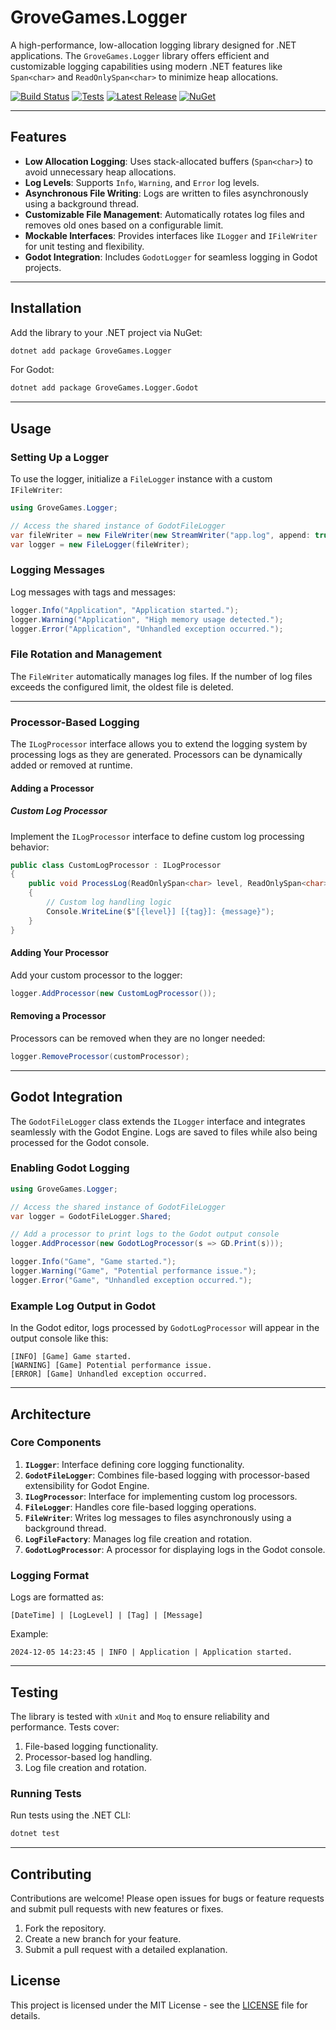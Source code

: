 
# GroveGames.Logger

A high-performance, low-allocation logging library designed for .NET applications. The `GroveGames.Logger` library offers efficient and customizable logging capabilities using modern .NET features like `Span<char>` and `ReadOnlySpan<char>` to minimize heap allocations.


[![Build Status](https://github.com/grovegs/Logger/actions/workflows/release.yml/badge.svg)](https://github.com/grovegs/Logger/actions/workflows/release.yml)
[![Tests](https://github.com/grovegs/Logger/actions/workflows/tests.yml/badge.svg)](https://github.com/grovegs/Logger/actions/workflows/tests.yml)
[![Latest Release](https://img.shields.io/github/v/release/grovegs/Logger)](https://github.com/grovegs/Logger/releases/latest)
[![NuGet](https://img.shields.io/nuget/v/GroveGames.Logger)](https://www.nuget.org/packages/GroveGames.Logger)

---

## Features

- **Low Allocation Logging**: Uses stack-allocated buffers (`Span<char>`) to avoid unnecessary heap allocations.
- **Log Levels**: Supports `Info`, `Warning`, and `Error` log levels.
- **Asynchronous File Writing**: Logs are written to files asynchronously using a background thread.
- **Customizable File Management**: Automatically rotates log files and removes old ones based on a configurable limit.
- **Mockable Interfaces**: Provides interfaces like `ILogger` and `IFileWriter` for unit testing and flexibility.
- **Godot Integration**: Includes `GodotLogger` for seamless logging in Godot projects.

---

## Installation

Add the library to your .NET project via NuGet:

```bash
dotnet add package GroveGames.Logger
```

For Godot:

```bash
dotnet add package GroveGames.Logger.Godot
```

---

## Usage

### Setting Up a Logger

To use the logger, initialize a `FileLogger` instance with a custom `IFileWriter`:

```csharp
using GroveGames.Logger;

// Access the shared instance of GodotFileLogger
var fileWriter = new FileWriter(new StreamWriter("app.log", append: true));
var logger = new FileLogger(fileWriter);
```

### Logging Messages

Log messages with tags and messages:

```csharp
logger.Info("Application", "Application started.");
logger.Warning("Application", "High memory usage detected.");
logger.Error("Application", "Unhandled exception occurred.");
```

### File Rotation and Management

The `FileWriter` automatically manages log files. If the number of log files exceeds the configured limit, the oldest file is deleted.

---

### Processor-Based Logging

The `ILogProcessor` interface allows you to extend the logging system by processing logs as they are generated. Processors can be dynamically added or removed at runtime.

#### Adding a Processor

##### Custom Log Processor

Implement the `ILogProcessor` interface to define custom log processing behavior:

```csharp
public class CustomLogProcessor : ILogProcessor
{
    public void ProcessLog(ReadOnlySpan<char> level, ReadOnlySpan<char> tag, ReadOnlySpan<char> message)
    {
        // Custom log handling logic
        Console.WriteLine($"[{level}] [{tag}]: {message}");
    }
}
```

#### Adding Your Processor

Add your custom processor to the logger:

```csharp
logger.AddProcessor(new CustomLogProcessor());
```

#### Removing a Processor

Processors can be removed when they are no longer needed:

```csharp
logger.RemoveProcessor(customProcessor);
```
---

## Godot Integration

The `GodotFileLogger` class extends the `ILogger` interface and integrates seamlessly with the Godot Engine. Logs are saved to files while also being processed for the Godot console.

### Enabling Godot Logging

```csharp
using GroveGames.Logger;

// Access the shared instance of GodotFileLogger
var logger = GodotFileLogger.Shared;

// Add a processor to print logs to the Godot output console
logger.AddProcessor(new GodotLogProcessor(s => GD.Print(s)));

logger.Info("Game", "Game started.");
logger.Warning("Game", "Potential performance issue.");
logger.Error("Game", "Unhandled exception occurred.");
```

### Example Log Output in Godot

In the Godot editor, logs processed by `GodotLogProcessor` will appear in the output console like this:

```
[INFO] [Game] Game started.
[WARNING] [Game] Potential performance issue.
[ERROR] [Game] Unhandled exception occurred.
```

---

## Architecture

### Core Components

1. **`ILogger`**: Interface defining core logging functionality.
2. **`GodotFileLogger`**: Combines file-based logging with processor-based extensibility for Godot Engine.
3. **`ILogProcessor`**: Interface for implementing custom log processors.
4. **`FileLogger`**: Handles core file-based logging operations.
5. **`FileWriter`**: Writes log messages to files asynchronously using a background thread.
6. **`LogFileFactory`**: Manages log file creation and rotation.
7. **`GodotLogProcessor`**: A processor for displaying logs in the Godot console.

### Logging Format

Logs are formatted as:
```
[DateTime] | [LogLevel] | [Tag] | [Message]
```

Example:
```
2024-12-05 14:23:45 | INFO | Application | Application started.
```

---

## Testing

The library is tested with `xUnit` and `Moq` to ensure reliability and performance. Tests cover:

1. File-based logging functionality.
2. Processor-based log handling.
3. Log file creation and rotation.

### Running Tests

Run tests using the .NET CLI:

```bash
dotnet test
```

---

## Contributing

Contributions are welcome! Please open issues for bugs or feature requests and submit pull requests with new features or fixes.

1. Fork the repository.
2. Create a new branch for your feature.
3. Submit a pull request with a detailed explanation.

## License

This project is licensed under the MIT License - see the [LICENSE](LICENSE) file for details.
